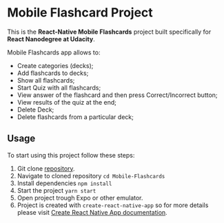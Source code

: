 # Mobile Flashcard Project

This is the **React-Native Mobile Flashcards** project built specifically for **React Nanodegree at Udacity**.

Mobile Flashcards app allows to:

* Create categories (decks);
* Add flashcards to decks;
* Show all flashcards;
* Start Quiz with all flashcards;
* View answer of the flashcard and then press Correct/Incorrect button;
* View results of the quiz at the end;
* Delete Deck;
* Delete flashcards from a particular deck;

## Usage

To start using this project follow these steps:

1. Git clone [repository](https://github.com/Sangsom/Mobile-Flashcards.git).
2. Navigate to cloned repository `cd Mobile-Flashcards`
3. Install dependencies `npm install`
4. Start the project `yarn start`
5. Open project trough Expo or other emulator.
6. Project is created with `create-react-native-app` so for more details please visit [Create React Native App documentation](https://github.com/react-community/create-react-native-app).
